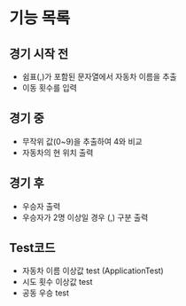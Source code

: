  # 기능 목록
 ## 경기 시작 전
 - 쉼표(,)가 포함된 문자열에서 자동차 이름을 추출
 - 이동 횟수를 입력
 ## 경기 중
 - 무작위 값(0~9)을 추출하여 4와 비교
 - 자동차의 현 위치 출력
 ## 경기 후
 - 우승자 출력
 - 우승자가 2명 이상일 경우 (,) 구분 출력
 ## Test코드
 - 자동차 이름 이상값 test (ApplicationTest)
 - 시도 횟수 이상값 test
 - 공동 우승 test